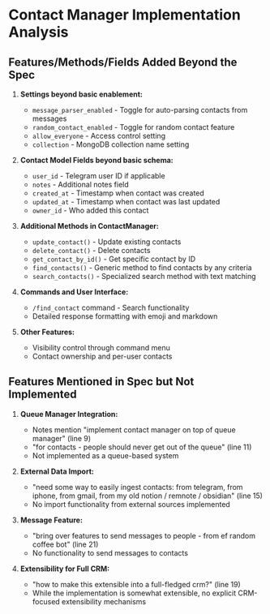 # Contact Manager Implementation Analysis

## Features/Methods/Fields Added Beyond the Spec

1. **Settings beyond basic enablement:**
    - `message_parser_enabled` - Toggle for auto-parsing contacts from messages
    - `random_contact_enabled` - Toggle for random contact feature
    - `allow_everyone` - Access control setting
    - `collection` - MongoDB collection name setting

2. **Contact Model Fields beyond basic schema:**
    - `user_id` - Telegram user ID if applicable
    - `notes` - Additional notes field
    - `created_at` - Timestamp when contact was created
    - `updated_at` - Timestamp when contact was last updated
    - `owner_id` - Who added this contact

3. **Additional Methods in ContactManager:**
    - `update_contact()` - Update existing contacts
    - `delete_contact()` - Delete contacts
    - `get_contact_by_id()` - Get specific contact by ID
    - `find_contacts()` - Generic method to find contacts by any criteria
    - `search_contacts()` - Specialized search method with text matching

4. **Commands and User Interface:**
    - `/find_contact` command - Search functionality
    - Detailed response formatting with emoji and markdown

5. **Other Features:**
    - Visibility control through command menu
    - Contact ownership and per-user contacts

## Features Mentioned in Spec but Not Implemented

1. **Queue Manager Integration:**
    - Notes mention "implement contact manager on top of queue manager" (line 9)
    - "for contacts - people should never get out of the queue" (line 11)
    - Not implemented as a queue-based system

2. **External Data Import:**
    - "need some way to easily ingest contacts: from telegram, from iphone, from gmail, from my old notion / remnote / obsidian" (line 15)
    - No import functionality from external sources implemented

3. **Message Feature:**
    - "bring over features to send messages to people - from ef random coffee bot" (line 21)
    - No functionality to send messages to contacts

4. **Extensibility for Full CRM:**
    - "how to make this extensible into a full-fledged crm?" (line 19)
    - While the implementation is somewhat extensible, no explicit CRM-focused extensibility mechanisms